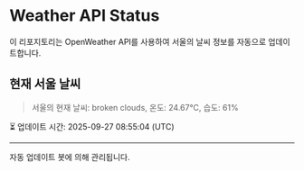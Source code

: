 
# Weather API Status

이 리포지토리는 OpenWeather API를 사용하여 서울의 날씨 정보를 자동으로 업데이트합니다.

## 현재 서울 날씨
> 서울의 현재 날씨: broken clouds, 온도: 24.67°C, 습도: 61%

⏳ 업데이트 시간: 2025-09-27 08:55:04 (UTC)

---
자동 업데이트 봇에 의해 관리됩니다.
